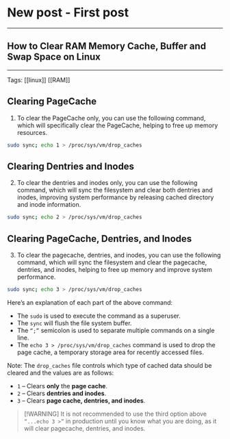# New post - First post
---

## How to Clear RAM Memory Cache, Buffer and Swap Space on Linux
---

Tags: [[linux]] [[RAM]] 

## Clearing PageCache

1. To clear the PageCache only, you can use the following command, which will specifically clear the PageCache, helping to free up memory resources.

```sh
sudo sync; echo 1 > /proc/sys/vm/drop_caches
```

## Clearing Dentries and Inodes

2. To clear the dentries and inodes only, you can use the following command, which will sync the filesystem and clear both dentries and inodes, improving system performance by releasing cached directory and inode information.

```sh
sudo sync; echo 2 > /proc/sys/vm/drop_caches
```

## Clearing PageCache, Dentries, and Inodes

3. To clear the pagecache, dentries, and inodes, you can use the following command, which will sync the filesystem and clear the pagecache, dentries, and inodes, helping to free up memory and improve system performance.

```sh
sudo sync; echo 3 > /proc/sys/vm/drop_caches 
```

Here’s an explanation of each part of the above command:

- The `sudo` is used to execute the command as a superuser.
- The `sync` will flush the file system buffer.
- The `“;”` semicolon is used to separate multiple commands on a single line.
- The `echo 3 > /proc/sys/vm/drop_caches` command is used to drop the page cache, a temporary storage area for recently accessed files.

Note: The `drop_caches` file controls which type of cached data should be cleared and the values are as follows:

- `1` – Clears **only** the **page cache**.
- `2` – Clears **dentries and inodes**.
- `3` – Clears **page cache, dentries, and inodes**.

> [!WARNING] It is not recommended to use the third option above `“...echo 3 >”` in production until you know what you are doing, as it will clear pagecache, dentries, and inodes.


